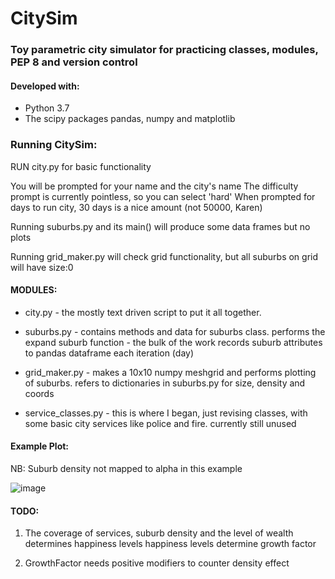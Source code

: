 # CitySim
### Toy parametric city simulator for practicing classes, modules, PEP 8 and version control

#### Developed with:
+ Python 3.7
+ The scipy packages pandas, numpy and matplotlib

### Running CitySim:

RUN city.py for basic functionality
    
You will be prompted for your name and the city's name
The difficulty prompt is currently pointless, so you can select 'hard'
When prompted for days to run city, 30 days is a nice amount (not 50000, Karen)
        
Running suburbs.py and its main() will produce some data frames but no plots
    
Running grid_maker.py will check grid functionality, but all suburbs on grid will have size:0
    
#### MODULES:
+ city.py - the mostly text driven script to put it all together.
    
+ suburbs.py - contains methods and data for suburbs class.
    performs the expand suburb function - the bulk of the work
    records suburb attributes to pandas dataframe each iteration (day)

+ grid_maker.py - makes a 10x10 numpy meshgrid and performs plotting of suburbs.
    refers to dictionaries in suburbs.py for size, density and coords

+ service_classes.py - this is where I began, just revising classes, with some basic city services like police and fire.
    currently still unused

#### Example Plot:
    
NB: Suburb density not mapped to alpha in this example
    
![image](https://user-images.githubusercontent.com/24471071/51315742-2f51ab80-1a53-11e9-9cb0-c72499380215.png)

#### TODO:
1. The coverage of services, suburb density and the level of wealth determines happiness levels
happiness levels determine growth factor

2. GrowthFactor needs positive modifiers to counter density effect


